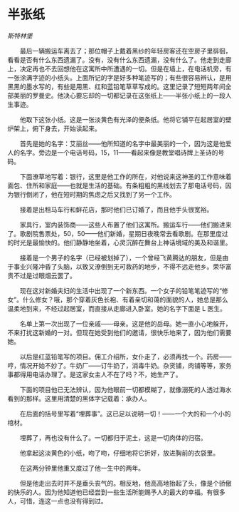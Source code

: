 # 半张纸

*斯特林堡*

　　最后一辆搬运车离去了；那位帽子上戴着黑纱的年轻房客还在空房子里徘徊，看看是否有什么东西遗漏了。没有，没有什么东西遗漏，没有什么了。他走到走廊上，决定再也不去回想他在这寓所中所遭遇的一切。但是在墙上，在电话机旁，有一张涂满字迹的小纸头。上面所记的字是好多种笔迹写的；有些很容易辨认，是用黑黑的墨水写的，有些是用黑、红和蓝铅笔草草写成的。这里记录了短短两年间全部美丽的罗曼史。他决心要忘却的一切都记录在这张纸上——半张小纸上的一段人生事迹。

　　他取下这张小纸。这是一张淡黄色有光泽的便条纸。他将它铺平在起居室的壁炉架上，俯下身去，开始读起来。

　　首先是她的名字：艾丽丝——他所知道的名字中最美丽的一个，因为这是他爱人的名字。旁边是一个电话号码，15，11——看起来像是教堂唱诗牌上圣诗的号码。

　　下面潦草地写着：银行，这里是他工作的所在，对他说来这神圣的工作意味着面包、住所和家庭——也就是生活的基础。有条粗粗的黑线划去了那电话号码，因为银行倒闭了，他在短时期的焦虑之后又找到了另一个工作。

　　接着是出租马车行和鲜花店，那时他们已订婚了，而且他手头很宽裕。

　　家具行，室内装饰商——这些人布置了他们这寓所。搬运车行——他们搬进来了。歌剧院售票处，50，50——他们新婚，星期日夜晚常去看歌剧。在那里度过的时光是最愉快的。他们静静地坐着，心灵沉醉在舞台上神话境域的美及和谐里。

　　接着是一个男子的名字（已经被划掉了），一个曾经飞黄腾达的朋友，但是由于事业兴隆冲昏了头脑，以致又潦倒到无可救药的地步，不得不远走他乡。荣华富贵不过是过眼烟云罢了。

　　现在这对新婚夫妇的生活中出现了一个新东西。一个女子的铅笔笔迹写的“修女”。什么修女？哦，那个穿着灰色长袍、有着亲切和蔼的面貌的人，她总是那么温柔地到来，不经过起居室，而直接从走廊进入卧室。她的名字下面是 L 医生。

　　名单上第一次出现了一位亲戚——母亲。这是他的岳母。她一直小心地躲开，不来打扰这新婚的一对。但现在她受到他们的邀请，很快乐地来了，因为他们需要她。

　　以后是红蓝铅笔写的项目。佣工介绍所，女仆走了，必须再找一个。药房——哼，情况开始不妙了。牛奶厂——订牛奶了，消毒牛奶。杂货铺，肉铺等等，家务事都得用电话办理了。是这家女主人不在了吗？不，她生产了。

　　下面的项目他已无法辨认，因为他眼前一切都模糊了，就像溺死的人透过海水看到的那样。这里用清楚的黑体字记载着：承办人。

　　在后面的括号里写着“埋葬事”。这已足以说明一切！——一个大的和一个小的棺材。

　　埋葬了，再也没有什么了。一切都归于泥土，这是一切肉体的归宿。

　　他拿起这淡黄色的小纸，吻了吻，仔细地将它折好，放进胸前的衣袋里。

　　在这两分钟里他重又度过了他一生中的两年。

　　但是他走出去时并不是垂头丧气的。相反地，他高高地抬起了头，像是个骄傲的快乐的人。因为他知道他已经尝到一些生活所能赐予人的最大的幸福。有很多人，可惜，连这一点也没有得到过。